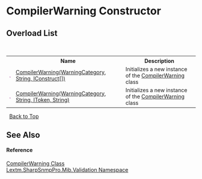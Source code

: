 # CompilerWarning Constructor 
 


## Overload List
&nbsp;<table><tr><th></th><th>Name</th><th>Description</th></tr><tr><td>![Public method](media/pubmethod.gif "Public method")</td><td><a href="M_Lextm_SharpSnmpPro_Mib_Validation_CompilerWarning__ctor_1">CompilerWarning(WarningCategory, String, IConstruct[])</a></td><td>
Initializes a new instance of the <a href="T_Lextm_SharpSnmpPro_Mib_Validation_CompilerWarning">CompilerWarning</a> class</td></tr><tr><td>![Public method](media/pubmethod.gif "Public method")</td><td><a href="M_Lextm_SharpSnmpPro_Mib_Validation_CompilerWarning__ctor">CompilerWarning(WarningCategory, String, IToken, String)</a></td><td>
Initializes a new instance of the <a href="T_Lextm_SharpSnmpPro_Mib_Validation_CompilerWarning">CompilerWarning</a> class</td></tr></table>&nbsp;
<a href="#compilerwarning-constructor">Back to Top</a>

## See Also


#### Reference
<a href="T_Lextm_SharpSnmpPro_Mib_Validation_CompilerWarning">CompilerWarning Class</a><br /><a href="N_Lextm_SharpSnmpPro_Mib_Validation">Lextm.SharpSnmpPro.Mib.Validation Namespace</a><br />